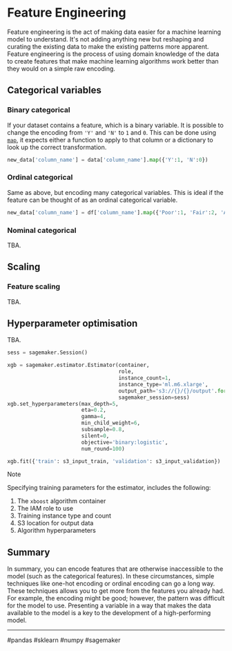 # Feature Engineering

Feature engineering is the act of making data easier for a machine learning model to understand. It's not adding anything new but reshaping and curating the existing data to make the existing patterns more apparent. Feature engineering is the process of using domain knowledge of the data to create features that make machine learning algorithms work better than they would on a simple raw encoding.

## Categorical variables
### Binary categorical

If your dataset contains a feature, which is a binary variable. It is possible to change the encoding from `'Y'` and `'N'` to `1` and `0`. This can be done using [`map`](https://pandas.pydata.org/pandas-docs/stable/reference/api/pandas.Series.map.html), it expects either a function to apply to that column or a dictionary to look up the correct transformation.

```python
new_data['column_name'] = data['column_name'].map({'Y':1, 'N':0})
```

### Ordinal categorical

Same as above, but encoding many categorical variables. This is ideal if the feature can be thought of as an ordinal categorical variable.

```python
new_data['column_name'] = df['column_name'].map({'Poor':1, 'Fair':2, 'Average':3, 'Good':4, 'Very Good':5})
```

### Nominal categorical

TBA.

## Scaling
### Feature scaling

TBA.

## Hyperparameter optimisation

TBA.

```python
sess = sagemaker.Session()

xgb = sagemaker.estimator.Estimator(container,
                                    role, 
                                    instance_count=1, 
                                    instance_type='ml.m6.xlarge',
                                    output_path='s3://{}/{}/output'.format(bucket, prefix),
                                    sagemaker_session=sess)
xgb.set_hyperparameters(max_depth=5,
                        eta=0.2,
                        gamma=4,
                        min_child_weight=6,
                        subsample=0.8,
                        silent=0,
                        objective='binary:logistic',
                        num_round=100)

xgb.fit({'train': s3_input_train, 'validation': s3_input_validation})
```

> [!NOTE]
> 
> Specifying training parameters for the estimator, includes the following:
> 1. The `xboost` algorithm container
> 2. The IAM role to use
> 3. Training instance type and count
> 4. S3 location for output data
> 5. Algorithm hyperparameters

## Summary

In summary, you can encode features that are otherwise inaccessible to the model (such as the categorical features). In these circumstances, simple techniques like one-hot encoding or ordinal encoding can go a long way. These techniques allows you to get more from the features you already had. For example, the encoding might be good; however, the pattern was difficult for the model to use. Presenting a variable in a way that makes the data available to the model is a key to the development of a high-performing model.

---

#pandas #sklearn #numpy #sagemaker 